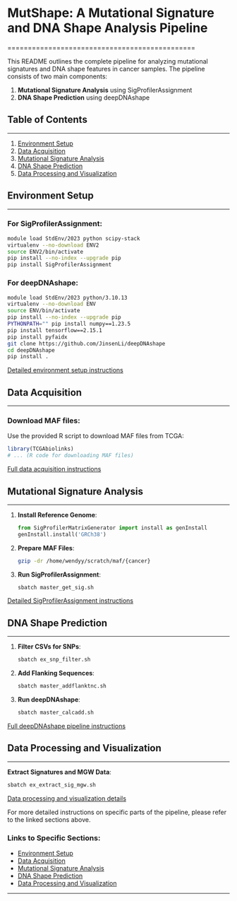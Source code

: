 # MutShape: A Mutational Signature and DNA Shape Analysis Pipeline
==============================================

This README outlines the complete pipeline for analyzing mutational signatures and DNA shape features in cancer samples. The pipeline consists of two main components:

1. **Mutational Signature Analysis** using SigProfilerAssignment
2. **DNA Shape Prediction** using deepDNAshape

## Table of Contents
-----------------

1. [Environment Setup](#environment-setup)
2. [Data Acquisition](#data-acquisition)
3. [Mutational Signature Analysis](#mutational-signature-analysis)
4. [DNA Shape Prediction](#dna-shape-prediction)
5. [Data Processing and Visualization](#data-processing-and-visualization)

## Environment Setup
-------------------

### For SigProfilerAssignment:

```bash
module load StdEnv/2023 python scipy-stack
virtualenv --no-download ENV2
source ENV2/bin/activate
pip install --no-index --upgrade pip
pip install SigProfilerAssignment
```

### For deepDNAshape:

```bash
module load StdEnv/2023 python/3.10.13
virtualenv --no-download ENV
source ENV/bin/activate
pip install --no-index --upgrade pip
PYTHONPATH="" pip install numpy==1.23.5
pip install tensorflow==2.15.1
pip install pyfaidx
git clone https://github.com/JinsenLi/deepDNAshape
cd deepDNAshape
pip install .
```

[Detailed environment setup instructions](#environment-setup)

## Data Acquisition
------------------

### Download MAF files:

Use the provided R script to download MAF files from TCGA:

```r
library(TCGAbiolinks)
# ... (R code for downloading MAF files)
```

[Full data acquisition instructions](#data-acquisition)

## Mutational Signature Analysis
------------------------------

1. **Install Reference Genome**:
   ```python
   from SigProfilerMatrixGenerator import install as genInstall
   genInstall.install('GRCh38')
   ```

2. **Prepare MAF Files**:
   ```bash
   gzip -dr /home/wendyy/scratch/maf/{cancer}
   ```

3. **Run SigProfilerAssignment**:
   ```bash
   sbatch master_get_sig.sh
   ```

[Detailed SigProfilerAssignment instructions](#mutational-signature-analysis)

## DNA Shape Prediction
----------------------

1. **Filter CSVs for SNPs**:
   ```bash
   sbatch ex_snp_filter.sh
   ```

2. **Add Flanking Sequences**:
   ```bash
   sbatch master_addflanktnc.sh
   ```

3. **Run deepDNAshape**:
   ```bash
   sbatch master_calcadd.sh
   ```

[Full deepDNAshape pipeline instructions](#dna-shape-prediction)

## Data Processing and Visualization
-----------------------------------

**Extract Signatures and MGW Data**:
```bash
sbatch ex_extract_sig_mgw.sh
```

[Data processing and visualization details](#data-processing-and-visualization)

For more detailed instructions on specific parts of the pipeline, please refer to the linked sections above.

### Links to Specific Sections:

- [Environment Setup](#environment-setup)
- [Data Acquisition](#data-acquisition)
- [Mutational Signature Analysis](#mutational-signature-analysis)
- [DNA Shape Prediction](#dna-shape-prediction)
- [Data Processing and Visualization](#data-processing-and-visualization)

---

